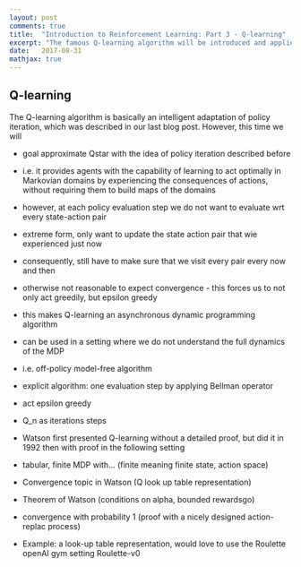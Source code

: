 ```yaml
---
layout: post
comments: true
title:  "Introduction to Reinforcement Learning: Part 3 - Q-learning"
excerpt: "The famous Q-learning algorithm will be introduced and applied to an easy environment of the OpenAI Gym. Besides, Deep Q-Networks will be presented as a powerful application of the Q-learning algorithm."
date:   2017-08-31
mathjax: true
---
```


## Q-learning

The Q-learning algorithm is basically an intelligent adaptation of policy iteration, which was described in our last blog post. However, this time we will  


- goal approximate Qstar with the idea of policy iteration described before
- i.e. it provides agents with the capability of learning to act optimally in Markovian domains by experiencing the consequences of actions, without requiring them to build maps of the domains
- however, at each policy evaluation step we do not want to evaluate wrt every state-action pair
- extreme form, only want to update the state action pair that wie experienced just now
- consequently, still have to make sure that we visit every pair every now and then
- otherwise not reasonable to expect convergence - this forces us to not only act greedily, but epsilon greedy
- this makes Q-learning an asynchronous dynamic programming algorithm
- can be used in a setting where we do not understand the full dynamics of the MDP
- i.e. off-policy model-free algorithm

- explicit algorithm: one evaluation step by applying Bellman operator
- act epsilon greedy
- Q_n as iterations steps


- Watson first presented Q-learning without a detailed proof, but did it in 1992 then with proof in the following setting
- tabular, finite MDP with... (finite meaning finite state, action space)
- Convergence topic in Watson (Q look up table representation)
- Theorem of Watson (conditions on alpha, bounded rewardsgo)
- convergence with probability 1 (proof with a nicely designed action-replac process)


- Example: a look-up table representation, would love to use the Roulette openAI gym setting Roulette-v0 